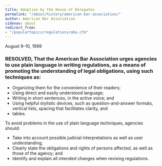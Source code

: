 ```yaml
---
title: Adoption by the House of Delegates
permalink: "/about/history/american-bar-association/"
author: American Bar Association
sidenav: about
redirect_from:
- "/populartopics/regulations/aba.cfm"
---
```


August 9–10, 1999

### RESOLVED, That the American Bar Association urges agencies to use plain language in writing regulations, as a means of promoting the understanding of legal obligations, using such techniques as:

- Organizing them for the convenience of their readers;
- Using direct and easily understood language;
- Writing in short sentences, in the active voice; and
- Using helpful stylistic devices, such as question-and-answer formats, vertical lists, spacing that facilitates clarity, and
- tables.

To avoid problems in the use of plain language techniques, agencies should:

- Take into account possible judicial interpretations as well as user understanding;
- Clearly state the obligations and rights of persons affected, as well as those of the agency; and
- Identify and explain all intended changes when revising regulations.

